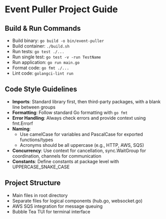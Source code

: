 # Event Puller Project Guide

## Build & Run Commands
- Build binary: `go build -o bin/event-puller`
- Build container: `./build.sh`
- Run tests: `go test ./...`
- Run single test: `go test -v -run TestName`
- Run application: `go run main.go`
- Format code: `go fmt ./...`
- Lint code: `golangci-lint run`

## Code Style Guidelines
- **Imports**: Standard library first, then third-party packages, with a blank line between groups
- **Formatting**: Follow standard Go formatting with `go fmt`
- **Error Handling**: Always check errors and provide context using fmt.Errorf 
- **Naming**:
  - Use camelCase for variables and PascalCase for exported functions/types
  - Acronyms should be all uppercase (e.g., HTTP, AWS, SQS)
- **Concurrency**: Use context for cancellation, sync.WaitGroup for coordination, channels for communication
- **Constants**: Define constants at package level with UPPERCASE_SNAKE_CASE

## Project Structure
- Main files in root directory
- Separate files for logical components (hub.go, websocket.go)
- AWS SQS integration for message queuing
- Bubble Tea TUI for terminal interface